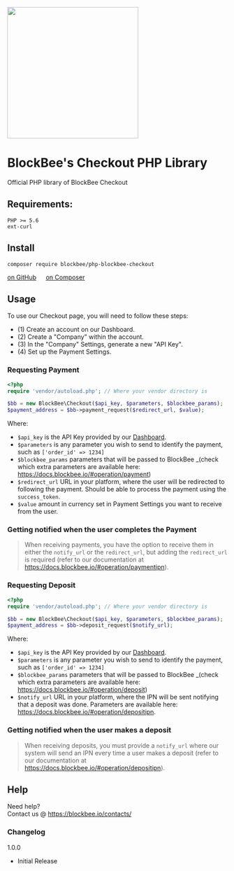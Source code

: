 [<img src="https://blockbee.io/static/assets/images/blockbee_logo_nospaces.png" width="300"/>](image.png)

# BlockBee's Checkout PHP Library
Official PHP library of BlockBee Checkout

## Requirements:

```
PHP >= 5.6
ext-curl
```

## Install

```
composer require blockbee/php-blockbee-checkout
```

[on GitHub](https://github.com/blockbee-io/php-blockbee-checkout) &emsp;
[on Composer](https://packagist.org/packages/blockbee/php-blockbee-checkout)

## Usage

To use our Checkout page, you will need to follow these steps:
* (1) Create an account on our Dashboard.
* (2) Create a "Company" within the account.
* (3) In the "Company" Settings, generate a new "API Key". 
* (4) Set up the Payment Settings.

### Requesting Payment

```php
<?php
require 'vendor/autoload.php'; // Where your vendor directory is

$bb = new BlockBee\Checkout($api_key, $parameters, $blockbee_params);
$payment_address = $bb->payment_request($redirect_url, $value);
```
Where:
* ``$api_key`` is the API Key provided by our [Dashboard](https://dash.blockbee.io/).
* ``$parameters`` is any parameter you wish to send to identify the payment, such as `['order_id' => 1234]`
* ``$blockbee_params`` parameters that will be passed to BlockBee _(check which extra parameters are available here: https://docs.blockbee.io/#operation/payment)
* ``$redirect_url`` URL in your platform, where the user will be redirected to following the payment. Should be able to process the payment using the `success_token`.
* ``$value`` amount in currency set in Payment Settings you want to receive from the user.

### Getting notified when the user completes the Payment
> When receiving payments, you have the option to receive them in either the ``notify_url`` or the ``redirect_url``, but adding the ``redirect_url``  is required (refer to our documentation at https://docs.blockbee.io/#operation/paymentipn).

### Requesting Deposit

```php
<?php
require 'vendor/autoload.php'; // Where your vendor directory is

$bb = new BlockBee\Checkout($api_key, $parameters, $blockbee_params);
$payment_address = $bb->deposit_request($notify_url);
```
Where:
* ``$api_key`` is the API Key provided by our [Dashboard](https://dash.blockbee.io/).
* ``$parameters`` is any parameter you wish to send to identify the payment, such as `['order_id' => 1234]`
* ``$blockbee_params`` parameters that will be passed to BlockBee _(check which extra parameters are available here: https://docs.blockbee.io/#operation/deposit)
* ``$notify_url`` URL in your platform, where the IPN will be sent notifying that a deposit was done. Parameters are available here: https://docs.blockbee.io/#operation/depositipn.


### Getting notified when the user makes a deposit
> When receiving deposits, you must provide a ``notify_url`` where our system will send an IPN every time a user makes a deposit (refer to our documentation at https://docs.blockbee.io/#operation/depositipn).

## Help

Need help?  
Contact us @ https://blockbee.io/contacts/

### Changelog

1.0.0
* Initial Release